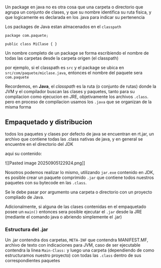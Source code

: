 Un package en java no es otra cosa que una carpeta o directorio que agrupa un conjunto de clases, y que su nombre identifica su ruta fisica, y que logicamente es declarada en los .java para indicar su pertenencia 

Los packages de Java estan almacenados en el `classpath`

```
package com.paquete;

public class MiClase { }
```

Un nombre completo de un package se forma escribiendo el nombre de todas las carpetas desde la carpeta origen (el classpath)

por ejemplo, si el classpath es `src` y el package se ubica en `src/com/paquete/miclase.java`, entonces el nombre del paquete sera `com.paquete`

Recordemos, en **Java**, el _classpath_ es la ruta (o conjunto de rutas) donde la JVM y el compilador buscan las clases y paquetes, tanto para su compilacion como ejecucion en JRE, objetivamente los archivos `.class`. pero en proceso de compilacion usamos los `.java` que se organizan de la misma forma

## Empaquetado y distribucion

todos los paquetes y clases por defecto de java se encuentran en rt.jar, un archivo que contiene todas las .class nativas de java, y en general se encuentre en el directorio del JDK

aqui su contenido:

![[Pasted image 20250905122924.png]]

Nosotros podemos realizar lo mismo, utilizando `jar.exe` contenido en JDK, es posible crear un paquete comprimido `.jar` que contiene todos nuestros paquetes con su bytecode en las `.class`.

Se le debe pasar por argumento una carpeta o directorio con un proyecto compliado de Java.

Adicionalmente, si alguna de las clases contenidas en el empaquetado posee un `main()` entonces sera posible ejecutar el `.jar` desde la JRE (mediante el comando java o abriendo simplemente el .jar)

### Estructura del .jar

Un .jar contendra dos carpetas, `META-INF` que contendra MANIFEST.MF, archivo de texto con indicaciones para JVM, caso de ser ejecutable contendra la linea `Main-Class:` y luego una carpeta (dependiendo de como estructuramos nuestro proyecto) con todas las `.class` dentro de sus correspondientes paquetes
